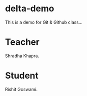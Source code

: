 # delta-demo
This is a demo for Git &amp; Github class...

# Teacher 
Shradha Khapra.

# Student 
Rishit Goswami.